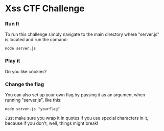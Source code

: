 Xss CTF Challenge 
=========

### Run It

To run this challenge simply navigate to the main directory where "server.js" is located and run the comand: 

```
node server.js
```

### Play it

Do you like cookies?


### Change the flag

You can also set up your own flag by passing it as an argument when running "server.js", like this: 

```
node server.js "yourflag"
```

Just make sure you wrap it in quotes if you use special characters in it, because if you don't, well, things might break!